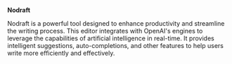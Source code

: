 **Nodraft**

Nodraft is a powerful tool designed to enhance productivity and streamline the writing process. This editor integrates with OpenAI's engines to leverage the capabilities of artificial intelligence in real-time. It provides intelligent suggestions, auto-completions, and other features to help users write more efficiently and effectively.
